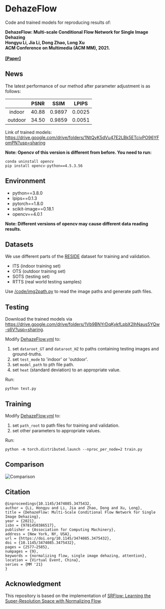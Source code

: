# DehazeFlow
Code and trained models for reproducing results of: 

**DehazeFlow: Multi-scale Conditional Flow Network for Single Image Dehazing<br>Hongyu Li, Jia Li, Dong Zhao, Long Xu<br>ACM Conference on Multimedia (ACM MM), 2021.
<br><br>**
**[[Paper]](https://dl.acm.org/doi/abs/10.1145/3474085.3475432)**

## News
The latest performance of our method after parameter adjustment is as follows:

|        | PSNR   | SSIM   | LPIPS  |
| :----: | :----: | :----: |:----:  |
| indoor | 40.88  | 0.9897 | 0.0025 |
| outdoor| 34.50  | 0.9859 | 0.0051 |

Link of trained models: https://drive.google.com/drive/folders/1NtQyK5dVu47E2LBk5ETcivPO96YFomPN?usp=sharing

**Note: Opencv of this version is different from before. You need to run:**
```
conda uninstall opencv
pip install opencv-python==4.5.3.56
```

## Environment

* python==3.8.0
* lpips==0.1.3
* pytorch==1.8.0
* scikit-image==0.18.1
* opencv==4.0.1

**Note: Different versions of opencv may cause different data reading results.**

## Datasets
We use different parts of the [RESIDE](https://sites.google.com/view/reside-dehaze-datasets) dataset for training and validation.
* ITS (indoor training set)
* OTS (outdoor training set)
* SOTS (testing set)
* RTTS (real world testing samples)

Use [/code/img2path.py](https://github.com/iCVTEAM/DehazeFlow/blob/main/code/img2path.py) to read the image paths and generate path files.

## Testing
Download the trained models via https://drive.google.com/drive/folders/1Vb9BNYrDqKykfLpbX2lhNaus5YQw-s6V?usp=sharing.

Modify [DehazeFlow.yml](https://github.com/iCVTEAM/DehazeFlow/blob/main/code/DehazeFlow.yml) to:
1. set ```dataroot_GT``` and ```dataroot_HZ``` to paths containing testing images and ground-truths.
2. set ```test_mode``` to 'indoor' or 'outdoor'.
3. set ```model_path``` to pth file path.
4. set ```heat``` (standard deviation) to an appropriate value.

Run:
```
python test.py
```

## Training
Modify [DehazeFlow.yml](https://github.com/iCVTEAM/DehazeFlow/blob/main/code/DehazeFlow.yml) to:
1. set ```path_root``` to path files for training and validation.
2. set other parameters to appropriate values.

Run:
```
python -m torch.distributed.launch --nproc_per_node=2 train.py
```


## Comparison

![Comparison](https://github.com/iCVTEAM/iCVTEAM.github.io/blob/master/assets/DehazeFlow/comparison.png)


## Citation
```
@inproceedings{10.1145/3474085.3475432,
author = {Li, Hongyu and Li, Jia and Zhao, Dong and Xu, Long},
title = {DehazeFlow: Multi-Scale Conditional Flow Network for Single Image Dehazing},
year = {2021},
isbn = {9781450386517},
publisher = {Association for Computing Machinery},
address = {New York, NY, USA},
url = {https://doi.org/10.1145/3474085.3475432},
doi = {10.1145/3474085.3475432},
pages = {2577–2585},
numpages = {9},
keywords = {normalizing flow, single image dehazing, attention},
location = {Virtual Event, China},
series = {MM '21}
}
```

## Acknowledgment
This repository is based on the implementation of [SRFlow: Learning the Super-Resolution Space with Normalizing Flow](https://github.com/andreas128/SRFlow).

